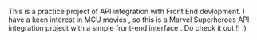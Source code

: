 This is a practice project of API integration with Front End devlopment.
I have a keen interest in MCU movies , so this is a Marvel Superheroes API integration project with a simple front-end interface .
Do check it out !! :)
